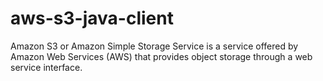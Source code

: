 # aws-s3-java-client
Amazon S3 or Amazon Simple Storage Service is a service offered by Amazon Web Services (AWS) that provides object storage through a web service interface.
